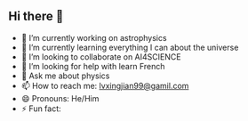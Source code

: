 ## Hi there 👋

- 🔭 I’m currently working on astrophysics
- 🌱 I’m currently learning everything I can about the universe
- 👯 I’m looking to collaborate on AI4SCIENCE
- 🤔 I’m looking for help with learn French
- 💬 Ask me about physics
- 📫 How to reach me: lvxingjian99@gamil.com
- 😄 Pronouns: He/Him
- ⚡ Fun fact: 
